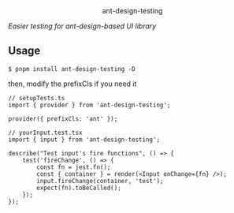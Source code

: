 <div align="center">ant-design-testing</div>

_Easier testing for ant-design-based UI library_

## Usage

```shell
$ pnpm install ant-design-testing -D
```

then, modify the prefixCls if you need it

```tsx
// setupTests.ts
import { provider } from 'ant-design-testing';

provider({ prefixCls: 'ant' });
```

```tsx
// yourInput.test.tsx
import { input } from 'ant-design-testing';

describe("Test input's fire functions", () => {
    test('fireChange', () => {
        const fn = jest.fn();
        const { container } = render(<Input onChange={fn} />);
        input.fireChange(container, 'test');
        expect(fn).toBeCalled();
    });
});
```
